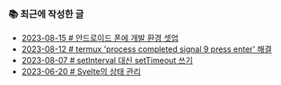 ### 📚 최근에 작성한 글

<!-- BLEX:START -->
- [2023-08-15 # 안드로이드 폰에 개발 환경 셋업](https://blex.me/@baealex/development-environment-within-android)
- [2023-08-12 # termux &#39;process completed signal 9 press enter&#39; 해결](https://blex.me/@baealex/how-to-fix-termux-process-completed-signal-9)
- [2023-08-07 # setInterval 대신 setTimeout 쓰기](https://blex.me/@baealex/setinterval-alternative)
- [2023-06-20 # Svelte의 상태 관리](https://blex.me/@baealex/svelte-state)<!-- BLEX:END -->

<!-- YOUTUBE:START --><!-- YOUTUBE:END -->
